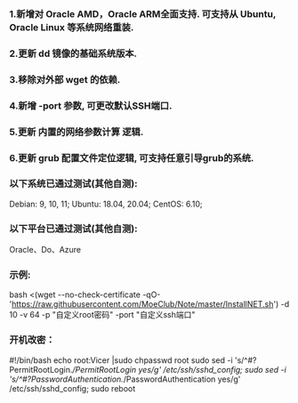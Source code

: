 ### 1.新增对 Oracle AMD，Oracle ARM全面支持. 可支持从 Ubuntu, Oracle Linux 等系统网络重装.
### 2.更新 dd 镜像的基础系统版本.
### 3.移除对外部 wget 的依赖.
### 4.新增 -port 参数, 可更改默认SSH端口.
### 5.更新 内置的网络参数计算 逻辑.
### 6.更新 grub 配置文件定位逻辑, 可支持任意引导grub的系统.


### 以下系统已通过测试(其他自测):
Debian: 9, 10, 11;
Ubuntu: 18.04, 20.04;
CentOS: 6.10;
### 以下平台已通过测试(其他自测):
Oracle、Do、Azure

### 示例:
bash <(wget --no-check-certificate -qO- 'https://raw.githubusercontent.com/MoeClub/Note/master/InstallNET.sh') -d 10 -v 64 -p "自定义root密码" -port "自定义ssh端口"

### 开机改密：
#!/bin/bash
echo root:Vicer |sudo chpasswd root
sudo sed -i 's/^#\?PermitRootLogin.*/PermitRootLogin yes/g' /etc/ssh/sshd_config;
sudo sed -i 's/^#\?PasswordAuthentication.*/PasswordAuthentication yes/g' /etc/ssh/sshd_config;
sudo reboot
